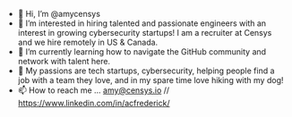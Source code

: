 - 👋 Hi, I’m @amycensys
- 👀 I’m interested in hiring talented and passionate engineers with an interest in growing cybersecurity startups! I am a recruiter at Censys and we hire remotely in US & Canada.
- 🌱 I’m currently learning how to navigate the GitHub community and network with talent here.
- 💞️ My passions are tech startups, cybersecurity, helping people find a job with a team they love, and in my spare time love hiking with my dog!
- 📫 How to reach me ... amy@censys.io // https://www.linkedin.com/in/acfrederick/ 

<!---
amycensys/amycensys is a ✨ special ✨ repository because its `README.md` (this file) appears on your GitHub profile.
You can click the Preview link to take a look at your changes.
--->
